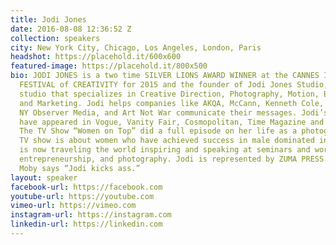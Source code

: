 ```yaml
---
title: Jodi Jones
date: 2016-08-08 12:36:52 Z
collection: speakers
city: New York City, Chicago, Los Angeles, London, Paris
headshot: https://placehold.it/600x600
featured-image: https://placehold.it/800x500
bio: JODI JONES is a two time SILVER LIONS AWARD WINNER at the CANNES INTERNATIONAL
  FESTIVAL of CREATIVITY for 2015 and the founder of Jodi Jones Studio, a visionary
  studio that specializes in Creative Direction, Photography, Motion, Branding, Consulting
  and Marketing. Jodi helps companies like AKQA, McCann, Kenneth Cole, Bullett Media,
  NY Observer Media, and Art Not War communicate their messages. Jodi’s photographs
  have appeared in Vogue, Vanity Fair, Cosmopolitan, Time Magazine and countless others.
  The TV Show “Women on Top” did a full episode on her life as a photographer. The
  TV show is about women who have achieved success in male dominated industries. Jodi
  is now traveling the world inspiring and speaking at seminars and workshops on creativity,
  entrepreneurship, and photography. Jodi is represented by ZUMA PRESS MULTIMEDIA.
  Moby says “Jodi kicks ass.”
layout: speaker
facebook-url: https://facebook.com
youtube-url: https://youtube.com
vimeo-url: https://vimeo.com
instagram-url: https://instagram.com
linkedin-url: https://linkedin.com
---
```


